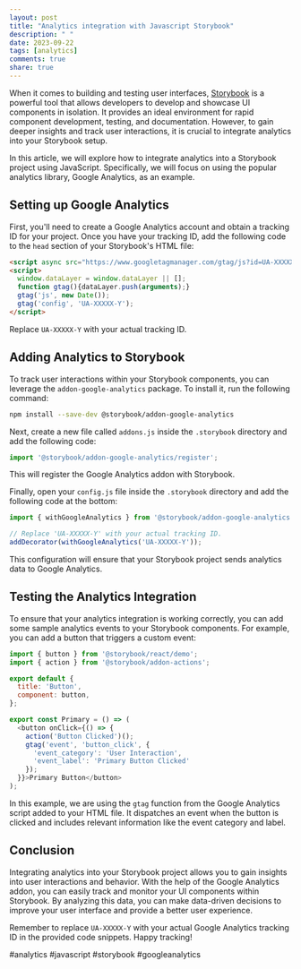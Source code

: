 ```yaml
---
layout: post
title: "Analytics integration with Javascript Storybook"
description: " "
date: 2023-09-22
tags: [analytics]
comments: true
share: true
---
```


When it comes to building and testing user interfaces, [Storybook](https://storybook.js.org/) is a powerful tool that allows developers to develop and showcase UI components in isolation. It provides an ideal environment for rapid component development, testing, and documentation. However, to gain deeper insights and track user interactions, it is crucial to integrate analytics into your Storybook setup.

In this article, we will explore how to integrate analytics into a Storybook project using JavaScript. Specifically, we will focus on using the popular analytics library, Google Analytics, as an example.

## Setting up Google Analytics

First, you'll need to create a Google Analytics account and obtain a tracking ID for your project. Once you have your tracking ID, add the following code to the `head` section of your Storybook's HTML file:

```html
<script async src="https://www.googletagmanager.com/gtag/js?id=UA-XXXXX-Y"></script>
<script>
  window.dataLayer = window.dataLayer || [];
  function gtag(){dataLayer.push(arguments);}
  gtag('js', new Date());
  gtag('config', 'UA-XXXXX-Y');
</script>
```

Replace `UA-XXXXX-Y` with your actual tracking ID.

## Adding Analytics to Storybook

To track user interactions within your Storybook components, you can leverage the `addon-google-analytics` package. To install it, run the following command:

```bash
npm install --save-dev @storybook/addon-google-analytics
```

Next, create a new file called `addons.js` inside the `.storybook` directory and add the following code:

```javascript
import '@storybook/addon-google-analytics/register';
```

This will register the Google Analytics addon with Storybook.

Finally, open your `config.js` file inside the `.storybook` directory and add the following code at the bottom:

```javascript
import { withGoogleAnalytics } from '@storybook/addon-google-analytics';

// Replace 'UA-XXXXX-Y' with your actual tracking ID.
addDecorator(withGoogleAnalytics('UA-XXXXX-Y'));
```

This configuration will ensure that your Storybook project sends analytics data to Google Analytics.

## Testing the Analytics Integration

To ensure that your analytics integration is working correctly, you can add some sample analytics events to your Storybook components. For example, you can add a button that triggers a custom event:

```javascript
import { button } from '@storybook/react/demo';
import { action } from '@storybook/addon-actions';

export default {
  title: 'Button',
  component: button,
};

export const Primary = () => (
  <button onClick={() => {
    action('Button Clicked')();
    gtag('event', 'button_click', {
      'event_category': 'User Interaction',
      'event_label': 'Primary Button Clicked'
    });
  }}>Primary Button</button>
);
```

In this example, we are using the `gtag` function from the Google Analytics script added to your HTML file. It dispatches an event when the button is clicked and includes relevant information like the event category and label.

## Conclusion

Integrating analytics into your Storybook project allows you to gain insights into user interactions and behavior. With the help of the Google Analytics addon, you can easily track and monitor your UI components within Storybook. By analyzing this data, you can make data-driven decisions to improve your user interface and provide a better user experience.

Remember to replace `UA-XXXXX-Y` with your actual Google Analytics tracking ID in the provided code snippets. Happy tracking!

#analytics #javascript #storybook #googleanalytics